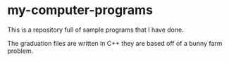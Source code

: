 # my-computer-programs

This is a repository full of sample programs that I have done.

The graduation files are written in C++ they are based off of a bunny farm problem.
